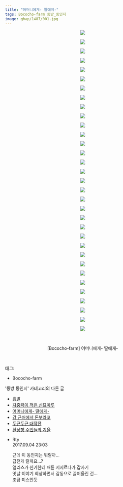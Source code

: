 ```yaml
---
title: "어머니에게- 딸에게-"
tags: Bococho-farm 동방_동인지
image: ghap/1487/001.jpg
---
```

<div class="article">
<p style="text-align: center; clear: none; float: none;"><img src="{{ site.nasurl }}/ghap/1487/001.jpg"/></p>
<p style="text-align: center; clear: none; float: none;"><img src="{{ site.nasurl }}/ghap/1487/002.jpg"/></p>
<p style="text-align: center; clear: none; float: none;"><img src="{{ site.nasurl }}/ghap/1487/003.jpg"/></p>
<p style="text-align: center; clear: none; float: none;"><img src="{{ site.nasurl }}/ghap/1487/004.jpg"/></p>
<p style="text-align: center; clear: none; float: none;"><img src="{{ site.nasurl }}/ghap/1487/005.jpg"/></p>
<p style="text-align: center; clear: none; float: none;"><img src="{{ site.nasurl }}/ghap/1487/006.jpg"/></p>
<p style="text-align: center; clear: none; float: none;"><img src="{{ site.nasurl }}/ghap/1487/007.jpg"/></p>
<p style="text-align: center; clear: none; float: none;"><img src="{{ site.nasurl }}/ghap/1487/008.jpg"/></p>
<p style="text-align: center; clear: none; float: none;"><img src="{{ site.nasurl }}/ghap/1487/009.jpg"/></p>
<p style="text-align: center; clear: none; float: none;"><img src="{{ site.nasurl }}/ghap/1487/010.jpg"/></p>
<p style="text-align: center; clear: none; float: none;"><img src="{{ site.nasurl }}/ghap/1487/011.jpg"/></p>
<p style="text-align: center; clear: none; float: none;"><img src="{{ site.nasurl }}/ghap/1487/012.jpg"/></p>
<p style="text-align: center; clear: none; float: none;"><img src="{{ site.nasurl }}/ghap/1487/013.jpg"/></p>
<p style="text-align: center; clear: none; float: none;"><img src="{{ site.nasurl }}/ghap/1487/014.jpg"/></p>
<p style="text-align: center; clear: none; float: none;"><img src="{{ site.nasurl }}/ghap/1487/015.jpg"/></p>
<p style="text-align: center; clear: none; float: none;"><img src="{{ site.nasurl }}/ghap/1487/016.jpg"/></p>
<p style="text-align: center; clear: none; float: none;"><img src="{{ site.nasurl }}/ghap/1487/017.jpg"/></p>
<p style="text-align: center; clear: none; float: none;"><img src="{{ site.nasurl }}/ghap/1487/018.jpg"/></p>
<p style="text-align: center; clear: none; float: none;"><img src="{{ site.nasurl }}/ghap/1487/019.jpg"/></p>
<p style="text-align: center; clear: none; float: none;"><img src="{{ site.nasurl }}/ghap/1487/020.jpg"/></p>
<p style="text-align: center; clear: none; float: none;"><img src="{{ site.nasurl }}/ghap/1487/021.jpg"/></p>
<p style="text-align: center; clear: none; float: none;"><img src="{{ site.nasurl }}/ghap/1487/022.jpg"/></p>
<p style="text-align: center; clear: none; float: none;"><img src="{{ site.nasurl }}/ghap/1487/023.jpg"/></p>
<p style="text-align: center; clear: none; float: none;"><img src="{{ site.nasurl }}/ghap/1487/024.jpg"/></p>
<p style="text-align: center; clear: none; float: none;"><img src="{{ site.nasurl }}/ghap/1487/025.jpg"/></p>
<p style="text-align: center; clear: none; float: none;"><img src="{{ site.nasurl }}/ghap/1487/026.jpg"/></p>
<p style="text-align: center; clear: none; float: none;"><img src="{{ site.nasurl }}/ghap/1487/027.jpg"/></p>
<p style="text-align: center; clear: none; float: none;"><img src="{{ site.nasurl }}/ghap/1487/028.jpg"/></p>
<p style="text-align: center; clear: none; float: none;"><img src="{{ site.nasurl }}/ghap/1487/029.jpg"/></p>
<p style="text-align: center; clear: none; float: none;"><img src="{{ site.nasurl }}/ghap/1487/030.jpg"/></p>
<p style="text-align: center; clear: none; float: none;"><img src="{{ site.nasurl }}/ghap/1487/031.jpg"/></p>
<p style="text-align: center; clear: none; float: none;"><img src="{{ site.nasurl }}/ghap/1487/032.jpg"/></p>
<p style="text-align: center; clear: none; float: none;"><img src="{{ site.nasurl }}/ghap/1487/033.jpg"/></p>
<p style="text-align: center; clear: none; float: none;"><br/></p>
<p style="text-align: center; clear: none; float: none;">[Bococho-farm] 어머니에게- 딸에게-</p>
<p><br/></p>
</div><div class="tagTrail">
<p>태그: </p>
<ul>
<li>Bococho-farm</li>
</ul>
</div><div class="another">
<p>'동방 동인지' 카테고리의 다른 글</p>
<ul>
<li><a href="/2016-08-11-ghap_1494">흙발</a></li>
<li><a href="/2016-08-11-ghap_1488">자중력이 적은 신묘마루</a></li>
<li><a href="/2016-08-11-ghap_1487">어머니에게- 딸에게-</a></li>
<li><a href="/2016-08-11-ghap_1486">강 근처에서 돈부라코</a></li>
<li><a href="/2016-08-11-ghap_1485">두근두근 대작전</a></li>
<li><a href="/2016-08-11-ghap_1483">환상향 주민들의 겨울</a></li>
</ul>
</div><div class="cb_module cb_fluid">
<div class="cb_wrt cb_profile">
<div class="comment">
<ul>
<li class="cb_thumb_off" id="comment15076287">
<div class="cb_comment_area">
<div class="cb_info_area">
<div class="cb_section">
<span class="cb_nick_name">Rty</span>
</div>
<div class="cb_section">
<span class="cb_date">2017.09.04 23:03 </span>
</div>
</div>
<div class="cb_dsc_comment">
<p class="cb_dsc">
											근데 이 동인지는 뭐랄까...<br/>
급전개 랄까요...? <br/>
앨리스가 신키한테 패륜 저지르다가 갑자기 <br/>
옛날 이야기 회상하면서 감동으로 끌어올린 건...<br/>
조금 미스인듯
										</p>
</div>
</div></li>
</ul>
</div>
</div><!-- commentList close -->
</div>